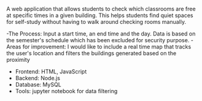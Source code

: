 A web application that allows students to check which classrooms are free at specific times in a given building. This helps students find quiet spaces for self-study without having to walk around checking rooms manually.

-The Process: 
Input a start time, an end time and the day. 
Data is based on the semester's schedule which has been excluded for security purpose. 
-Areas for improvement: I would like to include a real time map that tracks the user's location and filters the buildings generated based on the proximity

* Frontend: HTML, JavaScript
* Backend: Node.js
* Database: MySQL
* Tools: jupyter notebook for data filtering
